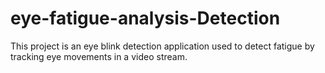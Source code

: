 # eye-fatigue-analysis-Detection
This project is an eye blink detection application used to detect fatigue by tracking eye movements in a video stream.
